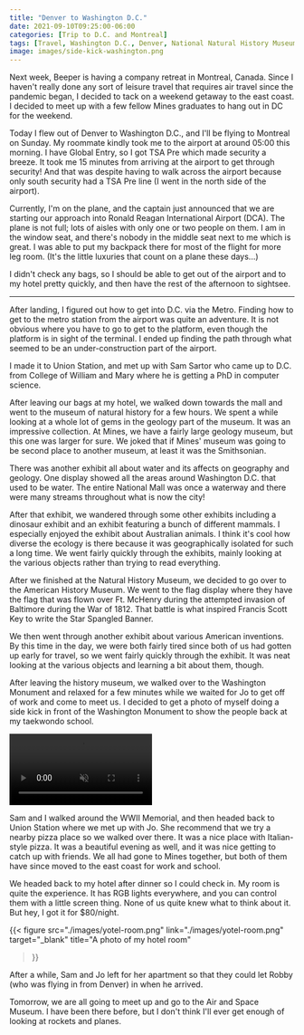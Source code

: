 ```yaml
---
title: "Denver to Washington D.C."
date: 2021-09-10T09:25:00-06:00
categories: [Trip to D.C. and Montreal]
tags: [Travel, Washington D.C., Denver, National Natural History Museum]
image: images/side-kick-washington.png
---
```


Next week, Beeper is having a company retreat in Montreal, Canada. Since I
haven't really done any sort of leisure travel that requires air travel since
the pandemic began, I decided to tack on a weekend getaway to the east coast. I
decided to meet up with a few fellow Mines graduates to hang out in DC for the
weekend.

Today I flew out of Denver to Washington D.C., and I'll be flying to Montreal on
Sunday. My roommate kindly took me to the airport at around 05:00 this morning.
I have Global Entry, so I got TSA Pre which made security a breeze. It took me
15 minutes from arriving at the airport to get through security! And that was
despite having to walk across the airport because only south security had a TSA
Pre line (I went in the north side of the airport).

Currently, I'm on the plane, and the captain just announced that we are starting
our approach into Ronald Reagan International Airport (DCA). The plane is not
full; lots of aisles with only one or two people on them. I am in the window
seat, and there's nobody in the middle seat next to me which is great. I was
able to put my backpack there for most of the flight for more leg room. (It's
the little luxuries that count on a plane these days...)

I didn't check any bags, so I should be able to get out of the airport and to my
hotel pretty quickly, and then have the rest of the afternoon to sightsee.

-------------------------------------------------------------------------------

After landing, I figured out how to get into D.C. via the Metro. Finding how to
get to the metro station from the airport was quite an adventure. It is not
obvious where you have to go to get to the platform, even though the platform is
in sight of the terminal. I ended up finding the path through what seemed to be
an under-construction part of the airport.

I made it to Union Station, and met up with Sam Sartor who came up to D.C. from
College of William and Mary where he is getting a PhD in computer science.

After leaving our bags at my hotel, we walked down towards the mall and went to
the museum of natural history for a few hours. We spent a while looking at a
whole lot of gems in the geology part of the museum. It was an impressive
collection. At Mines, we have a fairly large geology museum, but this one was
larger for sure. We joked that if Mines' museum was going to be second place to
another museum, at least it was the Smithsonian.

There was another exhibit all about water and its affects on geography and
geology. One display showed all the areas around Washington D.C. that used to be
water. The entire National Mall was once a waterway and there were many streams
throughout what is now the city!

After that exhibit, we wandered through some other exhibits including a dinosaur
exhibit and an exhibit featuring a bunch of different mammals. I especially
enjoyed the exhibit about Australian animals. I think it's cool how diverse the
ecology is there because it was geographically isolated for such a long time. We
went fairly quickly through the exhibits, mainly looking at the various objects
rather than trying to read everything.

After we finished at the Natural History Museum, we decided to go over to the
American History Museum. We went to the flag display where they have the flag
that was flown over Ft. McHenry during the attempted invasion of Baltimore
during the War of 1812. That battle is what inspired Francis Scott Key to write
the Star Spangled Banner.

We then went through another exhibit about various American inventions. By this
time in the day, we were both fairly tired since both of us had gotten up early
for travel, so we went fairly quickly through the exhibit. It was neat looking
at the various objects and learning a bit about them, though.

After leaving the history museum, we walked over to the Washington Monument and
relaxed for a few minutes while we waited for Jo to get off of work and come to
meet us. I decided to get a photo of myself doing a side kick in front of the
Washington Monument to show the people back at my taekwondo school.

<video
  src="./images/side-kick-washington.mp4"
  width="50%"
  class="align-center"
  autoplay="true"
  controls="true"
  muted="true"
  loop="true">
</video>

Sam and I walked around the WWII Memorial, and then headed back to Union Station
where we met up with Jo. She recommend that we try a nearby pizza place so we
walked over there. It was a nice place with Italian-style pizza. It was a
beautiful evening as well, and it was nice getting to catch up with friends. We
all had gone to Mines together, but both of them have since moved to the east
coast for work and school.

We headed back to my hotel after dinner so I could check in. My room is quite
the experience. It has RGB lights everywhere, and you can control them with a
little screen thing. None of us quite knew what to think about it. But hey, I
got it for $80/night.

{{<
  figure
  src="./images/yotel-room.png"
  link="./images/yotel-room.png"
  target="_blank"
  title="A photo of my hotel room"
>}}

After a while, Sam and Jo left for her apartment so that they could let Robby
(who was flying in from Denver) in when he arrived.

Tomorrow, we are all going to meet up and go to the Air and Space Museum. I have
been there before, but I don't think I'll ever get enough of looking at rockets
and planes.
